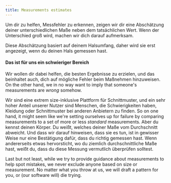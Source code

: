 ```yaml
---
title: Measurements estimates
---
```


Um dir zu helfen, Messfehler zu erkennen, zeigen wir dir eine Abschätzung deiner unterschiedlichen Maße neben dem tatsächlichen Wert. Wenn der Unterschied groß wird, machen wir dich darauf aufmerksam.

<Tip>

Diese Abschätzung basiert auf deinem Halsumfang, daher wird sie erst angezeigt, wenn du deinen Hals gemessen hast.

</Tip>

<Note>

#### Das ist für uns ein schwieriger Bereich
Wir wollen dir dabei helfen, die besten Ergebnisse zu erzielen, und das beinhaltet auch, dich auf mögliche Fehler beim Maßnehmen hinzuweisen. 
On the other hand, we in no way want to imply that someone's measurements are *wrong* somehow.  

Wir sind eine extrem size-inklusive Plattform für Schnittmuster, und ein sehr hoher Anteil unserer Nutzer sind Menschen, die Schwierigkeiten haben, Kleidung oder Schnittmuster bei anderen Anbietern zu finden. 
So on one hand, it might seem like we're setting ourselves up for failure by comparing measurements to a set of more or less *standard* measurements. 
Aber du kennst deinen Körper. Du weißt, welches deiner Maße vom Durchschnitt abweicht. 
Und dass wir darauf hinweisen, dass sie es tun, ist in gewisser Weise nur eine Bestätigung dafür, dass du richtig gemessen hast.
Wenn andererseits etwas hervorsticht, wo du ziemlich durchschnittliche Maße hast, weißt du, dass du diese Messung vermutlich überprüfen solltest.

Last but not least, while we try to provide guidance about measurements to help spot mistakes, 
we never exclude anyone based on size or measurement. 
No matter what you throw at us, we will draft a pattern for you, or (our software will) die trying.

</Note>

